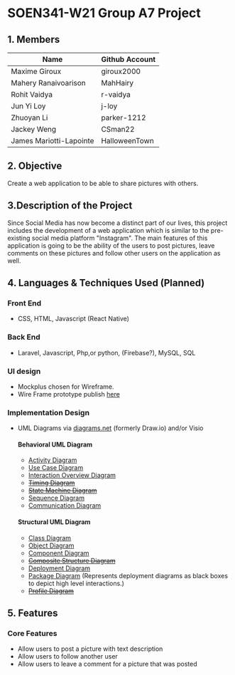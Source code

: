 # SOEN341-W21 Group A7 Project


## 1. Members
Name | Github Account
------------ | ------------- 
Maxime Giroux | giroux2000
Mahery Ranaivoarison | MahHairy
Rohit Vaidya | r-vaidya
Jun Yi Loy | j-loy
Zhuoyan Li | parker-1212
Jackey Weng | CSman22 
James Mariotti-Lapointe | HalloweenTown 

## 2. Objective
Create a web application to be able to share pictures with others.

## 3.Description of the Project 
Since Social Media has now become a distinct part of our lives, this project includes the development of a web application which is similar to the pre-existing social media platform "Instagram". The main features of this application is going to be the ability of the users to post pictures, leave comments on these pictures and follow other users on the application as well.

## 4. Languages & Techniques Used (Planned)
### **Front End**
- CSS, HTML, Javascript (React Native)

### **Back End**
- Laravel, Javascript, Php,or python, (Firebase?), MySQL, SQL

### **UI design**
- Mockplus chosen for Wireframe.
- Wire Frame prototype publish [here](http://run.mockplus.com/J14EA8NbBWmZRcTN/index.html)

### **Implementation Design**
- UML Diagrams via [diagrams.net](https://app.diagrams.net/) (formerly Draw.io) and/or Visio

    #### Behavioral UML Diagram
    - [Activity Diagram](https://tallyfy.com/uml-diagram/#activity-diagram)
    - [Use Case Diagram](https://tallyfy.com/uml-diagram/#use-case-diagram)
    - [Interaction Overview Diagram](https://tallyfy.com/uml-diagram/#interaction-overview-diagram)
    - [~~Timing Diagram~~](https://tallyfy.com/uml-diagram/#timing-diagram)
    - [~~State Machine Diagram~~](https://tallyfy.com/uml-diagram/#state-machine-diagram)
    - [Sequence Diagram](https://tallyfy.com/uml-diagram/#sequence-diagram)
    - [Communication Diagram](https://tallyfy.com/uml-diagram/#communication_uml_diagram)

    #### Structural UML Diagram
    - [Class Diagram](https://tallyfy.com/uml-diagram/#class-diagram)
    - [Object Diagram](https://tallyfy.com/uml-diagram/#object-diagram)
    - [Component Diagram](https://tallyfy.com/uml-diagram/#component-diagram)
    - [~~Composite Structure Diagram~~](https://tallyfy.com/uml-diagram/#composite-structure-diagram)
    - [Deployment Diagram](https://tallyfy.com/uml-diagram/#deployment-diagram)
    - [Package Diagram](https://tallyfy.com/uml-diagram/#package-diagram) (Represents deployment diagrams as black boxes to depict high level interactions.)
    - [~~Profile Diagram~~](https://tallyfy.com/uml-diagram/#profile-diagram)

## 5. Features
### **Core Features**
- Allow users to post a picture with text description
- Allow users to follow another user
- Allow users to leave a comment for a picture that was posted
